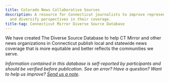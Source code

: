 ```yaml
---
title: Colorado News Collaborative Sources
description: A resource for Connecticut journalists to improve representation
  and diversify perspectives in their coverage.
title-tag: Connecticut Mirror Diverse Source Database
---
```

We have created The Diverse Source Database to help CT Mirror and other news organizations in Connecticut publish local and statewide news coverage that is more equitable and better reflects the communities we serve.

<em>Information contained in this database is self-reported by participants and should be verified before publication. See an error? Have a question? Want to help us improve? [Send us a note](mailto:sources@ctmirror.org).</em>
